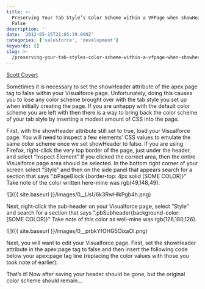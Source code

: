 ```yaml
---
title: >-
  Preserving Your Tab Style’s Color Scheme within a VFPage when showHeader is
  False
description: ''
date: '2012-05-15T21:05:39.000Z'
categories: ['salesforce', 'development']
keywords: []
slug: >-
  /preserving-your-tab-styles-color-scheme-within-a-vfpage-when-showheader-is-false
---
```


[Scott
Covert](https://www.tython.co/)

Sometimes it is necessary to set the showHeader attribute of the apex:page tag to false within your Visualforce page. Unfortunately, doing this causes you to lose any color scheme brought over with the tab style you set up when initially creating the page. If you are unhappy with the default color scheme you are left with then there is a way to bring back the color scheme of your tab style by inserting a modest amount of CSS into the page.

First, with the showHeader attribute still set to true, load your Visualforce page. You will need to inspect a few elements’ CSS values to emulate the same color scheme once we set showHeader to false. If you are using Firefox, right-click the very top border of the page, just under the header, and select “Inspect Element” If you clicked the correct area, then the entire Visualforce page area should be selected. In the bottom right corner of your screen select “Style” and then on the side panel that appears search for a section that says “.bPageBlock {border-top: 4px solid \[SOME COLOR\]}” Take note of the color written here-mine was rgb(49,148,49).

![]({{ site.baseurl }}/images/0__UsU6k3RwHlkPgb4h.png)

Next, right-click the sub-header on your Visualforce page, select “Style” and search for a section that says “.pbSubheader{background-color: \[SOME COLOR\]}” Take note of this color as well-mine was rgb(126,180,126).

![]({{ site.baseurl }}/images/0__prbkYfOHG5OixaOl.png)

Next, you will want to edit your Visualforce page. First, set the showHeader attribute in the apex:page tag to false and then insert the following code below your apex:page tag line (replacing the color values with those you took note of earlier):

<style type="text/css">  
.bPageBlock {  
    border-top: 4px solid rgb(49,148,49);  
}  
.pbSubheader {  
    background-color: rgb(126,180,126);  
}  
</style>

That’s it! Now after saving your header should be gone, but the original color scheme should remain…